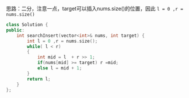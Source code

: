思路：二分，注意一点，target可以插入nums.size()的位置，因此 `l = 0 ,r = nums.size()`

```c++
class Solution {
public:
    int searchInsert(vector<int>& nums, int target) {
        int l = 0 ,r = nums.size();
        while( l < r)
        {
            int mid = l  + r >> 1;
            if(nums[mid] >= target) r =mid;
            else l = mid + 1;
        }
        return l;
    }
};
```

